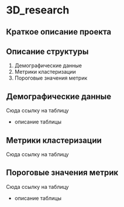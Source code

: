 # 3D_research

## Краткое описание проекта

## Описание структуры

1. Демографические данные
2. Метрики кластеризации
3. Пороговые значения метрик

## Демографические данные
Сюда ссылку на таблицу
+ описание таблицы


## Метрики кластеризации
Сюда ссылку на таблицу

## Пороговые значения метрик
Сюда ссылку на таблицу
+ описание таблицы
